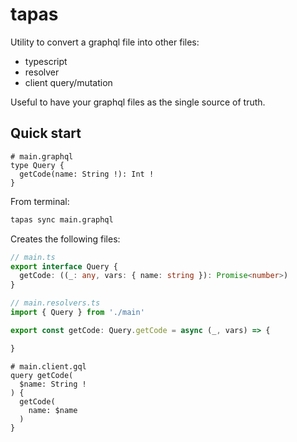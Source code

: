 tapas
===

Utility to convert a graphql file into other files:

- typescript
- resolver
- client query/mutation

Useful to have your graphql files as the single source of truth.

## Quick start

```gql
# main.graphql
type Query {
  getCode(name: String !): Int !
}
```

From terminal:

```bash
tapas sync main.graphql
```

Creates the following files:

```ts
// main.ts
export interface Query {
  getCode: ((_: any, vars: { name: string }): Promise<number>)
}
```

```ts
// main.resolvers.ts
import { Query } from './main'

export const getCode: Query.getCode = async (_, vars) => {

}
```

```gql
# main.client.gql
query getCode(
  $name: String !
) {
  getCode(
    name: $name
  )
}
```